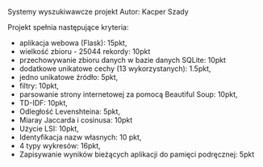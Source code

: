Systemy wyszukiwawcze projekt Autor: Kacper Szady

Projekt spełnia następujące kryteria:

- aplikacja webowa (Flask): 15pkt,
- wielkość zbioru - 25044 rekordy: 10pkt
- przechowywanie zbioru danych w bazie danych SQLite: 10pkt
- dodatkowe unikatowe cechy (13 wykorzystanych): 1.5pkt,
- jedno unikatowe źródło: 5pkt,
- filtry: 10pkt,
- parsowanie strony internetowej za pomocą Beautiful Soup: 10pkt,
- TD-IDF: 10pkt,
- Odległość Levenshteina: 5pkt,
- Miaray Jaccarda i cosinusa: 10pkt
- Użycie LSI: 10pkt,
- Identyfikacja nazw własnych: 10 pkt,
- 4 typy wykresów: 16pkt,
- Zapisywanie wyników bieżących aplikacji do pamięci podręcznej: 5pkt
